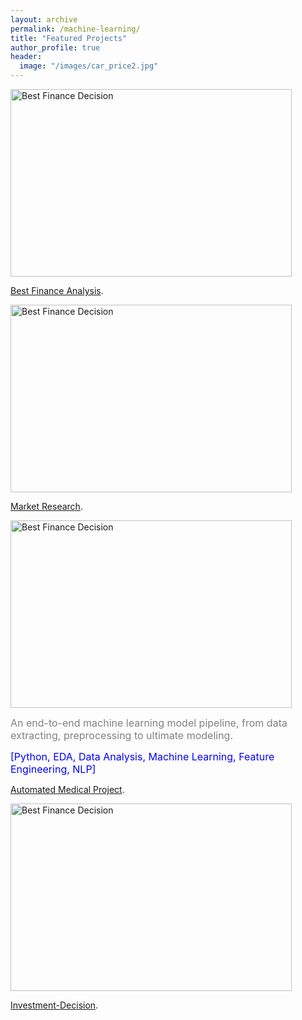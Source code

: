 ```yaml
---
layout: archive
permalink: /machine-learning/
title: "Featured Projects"
author_profile: true
header:
  image: "/images/car_price2.jpg"
---
```


<img src="{{ site.url }}{{ site.baseurl }}/images/loan_apr1.jpg" alt="Best Finance Decision" style="width:450px;height:300px;">


[Best Finance Analysis](https://github.com/z1shahraki/Best-Finance-Analysis).


<img src="{{ site.url }}{{ site.baseurl }}/images/car_price.jpg" alt="Best Finance Decision" style="width:450px;height:300px;">


[Market Research](https://github.com/z1shahraki/Market-Research).


<img src="{{ site.url }}{{ site.baseurl }}/images/genetic2.jpg" alt="Best Finance Decision" style="width:450px;height:300px;">

<font size = "3" color="gray">An end-to-end machine learning model pipeline, from data extracting, preprocessing to ultimate modeling.</font>

<font size = "3" color="blue">[Python, EDA, Data Analysis, Machine Learning, Feature Engineering, NLP]</font>

[Automated Medical Project](https://github.com/z1shahraki/Automated-Medical-Project).


<img src="{{ site.url }}{{ site.baseurl }}/images/inv-dec3.jpg" alt="Best Finance Decision" style="width:450px;height:300px;">


[Investment-Decision](https://github.com/z1shahraki/Investment-Decision).

